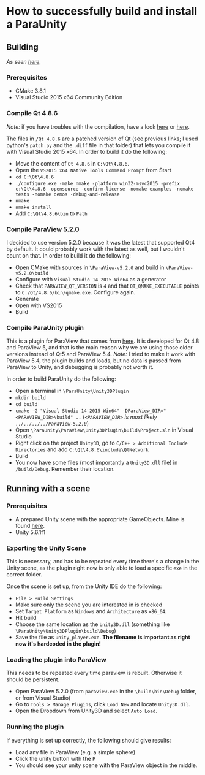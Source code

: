# How to successfully build and install a ParaUnity

## Building
*As seen [here](https://github.com/RCBiczok/ParaUnity).*

### Prerequisites
  * CMake 3.8.1
  * Visual Studio 2015 x64 Community Edition

### Compile Qt 4.8.6
*Note:* if you have troubles with the compilation, have a look [here](https://stackoverflow.com/questions/32848962/how-to-build-qt-4-8-6-with-visual-studio-2015-without-official-support) or [here](https://forum.qt.io/topic/56453/compiling-qt4-head-with-msvc-2015-cstdint-errors/11).

The files in `/Qt 4.8.6` are a patched version of Qt (see previous links; I used python's `patch.py` and the `.diff` file in that folder) that lets you compile it with Visual Studio 2015 x64.
In order to build it do the following:
  * Move the content of `Qt 4.8.6` in `C:\Qt\4.8.6`.
  * Open the `VS2015 x64 Native Tools Command Prompt` from Start
  * `cd C:\Qt\4.8.6`
  * `./configure.exe -make nmake -platform win32-msvc2015 -prefix c:\Qt\4.8.6 -opensource -confirm-license -nomake examples -nomake tests -nomake demos -debug-and-release`
  * `nmake`
  * `nmake install`
  * Add `C:\Qt\4.8.6\bin` to `Path`

### Compile ParaView 5.2.0
I decided to use version 5.2.0 because it was the latest that supported Qt4 by default. It could probably work with the latest as well, but I wouldn't count on that.
In order to build it do the following:

  * Open CMake with sources in `\ParaView-v5.2.0` and build in `\ParaView-v5.2.0\build`
  * Configure with `Visual Studio 14 2015 Win64` as a generator
  * Check that `PARAVIEW_QT_VERSION` is `4` and that `QT_QMAKE_EXECUTABLE` points to `C:/Qt/4.8.6/bin/qmake.exe`. Configure again.
  * Generate
  * Open with VS2015
  * Build

### Compile ParaUnity plugin
This is a plugin for ParaView that comes from [here](https://github.com/RCBiczok/ParaUnity). It is developed for Qt 4.8 and ParaView 5, and that is the main reason why we are using those older versions instead of Qt5 and ParaView 5.4.
*Note:* I tried to make it work with ParaView 5.4, the plugin builds and loads, but no data is passed from ParaView to Unity, and debugging is probably not worth it.

In order to build ParaUnity do the following:

  * Open a terminal in `\ParaUnity\Unity3DPlugin`
  * `mkdir build`
  * `cd build`
  * `cmake -G "Visual Studio 14 2015 Win64" -DParaView_DIR="<PARAVIEW_DIR>\build" ..` (*`<PARAVIEW_DIR>` is most likely `../../../../ParaView-5.2.0`*)
  * Open `\ParaUnity\ParaView\Unity3DPlugin\build\Project.sln` in Visual Studio
  * Right click on the project `Unity3D`, go to `C/C++ > Additional Include Directories` and add `C:\Qt\4.8.6\include\QtNetwork`
  * Build
  * You now have some files (most importantly a `Unity3D.dll` file) in `/build/Debug`. Remember their location.

## Running with a scene

### Prerequisites
  * A prepared Unity scene with the appropriate GameObjects. Mine is found [here](https://github.com/vrcranfield/unity-menu).
  * Unity 5.6.1f1

### Exporting the Unity Scene
This is necessary, and has to be repeated every time there's a change in the Unity scene, as the plugin right now is only able to load a specific `exe` in the correct folder.

Once the scene is set up, from the Unity IDE do the following:
  * `File > Build Settings`
  * Make sure only the scene you are interested in is checked
  * Set `Target Platform` as `Windows` and `Architecture` as `x86_64`.
  * Hit build
  * Choose the same location as the `Unity3D.dll` (something like `\ParaUnity\Unity3DPlugin\build\Debug`)
  * Save the file as `unity_player.exe`. **The filename is important as right now it's hardcoded in the plugin!**

### Loading the plugin into ParaView
This needs to be repeated every time paraview is rebuilt. Otherwise it should be persistent.

  * Open ParaView 5.2.0 (from `paraview.exe` in the `\build\bin\Debug` folder, or from Visual Studio)
  * Go to `Tools > Manage Plugins`, click `Load New` and locate `Unity3D.dll`.
  * Open the Dropdown from Unity3D and select `Auto Load`.

### Running the plugin
If everything is set up correctly, the following should give results:

  * Load any file in ParaView (e.g. a simple sphere)
  * Click the unity button with the `P`
  * You should see your unity scene with the ParaView object in the middle.